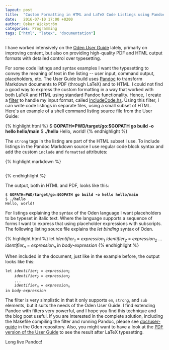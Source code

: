 ```yaml
---
layout: post
title:  "Custom Formatting in HTML and LaTeX Code Listings using Pandoc"
date:   2016-07-10 17:00 +0200
author: Oskar Wickström
categories: Programming
tags: ["html", "latex", "documentation"]
---
```


I have worked intensively on the [Oden User Guide](https://oden-lang.org/user-guide/latest/)
lately, primarly on improving content, but also on providing high-quality PDF
and HTML output formats with detailed control over typesetting.

For some code listings and syntax examples I want the typesetting to convey the
meaning of text in the listing -- user input, command output, placeholders,
etc. The User Guide build uses [Pandoc](http://pandoc.org/) to transform
Markdown documents to PDF (through LaTeX) and to HTML. I could not find a good
way to express the custom formatting in a way that worked with both LaTeX
and HTML using standard Pandoc functionality. Hence, I create a
[filter](http://pandoc.org/scripting.html) to handle my input format, called
[IncludeCode.hs](https://github.com/oden-lang/oden/blob/master/doc/user-guide/src/filters/IncludeCode.hs).
Using this filter, I can write code listings in separate files, using a small
subset of HTML. Here's an example of a shell command listing source file from
the User Guide:

{% highlight html %}
$ <strong>GOPATH=PWD/target/go:$GOPATH go build -o hello hello/main</strong>
$ <strong>./hello</strong>
Hello, world!
{% endhighlight %}

The `strong` tags in the listing are part of the HTML subset I use. To include
listings in the Pandoc Markdown source I use regular code block syntax and add
the custom `include` and `formatted` attributes:

{% highlight markdown %}
```{include=src/listings/hello-world-go-build-and-run.html formatted=true}
```
{% endhighlight %}

The output, both in HTML and PDF, looks like this:

<pre><code>$ <strong>GOPATH=PWD/target/go:$GOPATH go build -o hello hello/main</strong>
$ <strong>./hello</strong>
Hello, world!</code></pre>

For listings explaining the syntax of the Oden language I want placeholders to
be typeset in italic text. Where the language supports a sequence of forms I
want to express that using placeholder expressions with subscripts. The
following listing source file explains the *let binding* syntax of Oden.

{% highlight html %}
let <em>identifier<sub>1</sub></em> = <em>expression<sub>1</sub></em>
    <em>identifier<sub>2</sub></em> = <em>expression<sub>2</sub></em>
    ...
    <em>identifier<sub>n</sub></em> = <em>expression<sub>n</sub></em>
in <em>body-expression</em>
{% endhighlight %}

When included in the document, just like in the example before, the output
looks like this:

<pre><code>let <em>identifier<sub>1</sub></em> = <em>expression<sub>1</sub></em>
    <em>identifier<sub>2</sub></em> = <em>expression<sub>2</sub></em>
    ...
    <em>identifier<sub>n</sub></em> = <em>expression<sub>n</sub></em>
in <em>body-expression</em></code></pre>


The filter is very simplistic in that it only supports `em`, `strong`, and
`sub` elements, but it suits the needs of the Oden User Guide. I find extending
Pandoc with filters very powerful, and I hope you find this technique and the
blog post useful. If you are interested in the complete solution, including the
Makefile compiling the filter and running Pandoc, please see
[doc/user-guide](https://github.com/oden-lang/oden/tree/master/doc/user-guide)
in the Oden repository. Also, you might want to have a look at the [PDF version
of the User Guide](https://oden-lang.org/user-guide/latest/user-guide.pdf) to
see the result after LaTeX typesetting.

Long live Pandoc!

